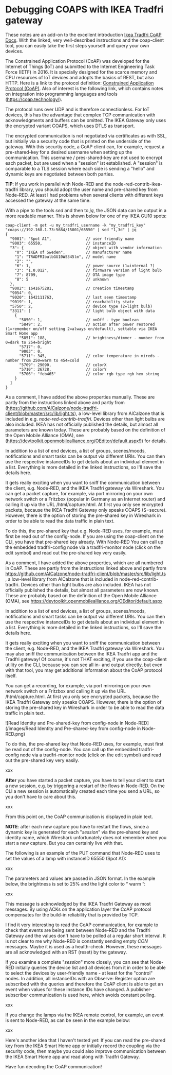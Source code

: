 # Debugging COAPS with IKEA Tradfri gateway
These notes are an add-on to the excellent introduction [Ikea Tradfri CoAP Docs](https://github.com/glenndehaan/ikea-tradfri-coap-docs). With the linked, very well-described instructions and the coap-client tool, you can easily take the first steps yourself and query your own devices.

The Constrained Application Protocol (CoAP) was developed for the Internet of Things (IoT) and submitted to the Internet Engineering Task Force (IETF) in 2016. It is specially designed for the scarce memory and CPU resources of IoT devices and adopts the basics of REST, but also HTTP. Here is a link to the protocol definition: [Constrained Application Protocol (CoAP)](https://tools.ietf.org/id/draft-ietf-core-coap-09.html#rfc.section.3). Also of interest is the following link, which contains notes on integration into programming languages and tools (https://coap.technology/).

The protocol runs over UDP and is therefore connectionless. For IoT devices, this has the advantage that complex TCP communication with acknowledgments and buffers can be omitted. The IKEA Gateway only uses the encrypted variant COAPS, which uses DTLS as transport.

The encrypted communication is not negotiated via certificates as with SSL, but initially via a security code that is printed on the underside of the gateway. With this securtiy code, a CoAP client can, for example, request a pre-shared-key for a desired username when setting up the communication. This username / pres-shared-key are not used to encrypt each packet, but are used when a "session" ist established. A "session" is comparable to a TLS session where each side is sending a "hello" and dynamic keys are negotiated between both parties.

**TIP**: If you work in parallel with Node-RED and the node-red-contrib-ikea-tradfri library, you should adopt the user name and pre-shared key from Node-RED. At least I had problems when several clients with different keys accessed the gateway at the same time.

With a pipe to the tools *sed* and then to  *jq*, the JSON data can be output in a more readable manner. This is shown below for one of my IKEA GU10 spots:

````
coap-client -m get -u my_tradfri_username -k "my_tradfri_key" "coaps://192.168.1.73:5684/15001/65550" | sed "1,3d" | jq
{
  "9001": "Spot A1",               // user friendly name
  "9003": 65550,                   // instanceID
  "3": {                           // object with vendor information
    "0": "IKEA of Sweden",         // manufacturer name
    "1": "TRADFRIbulbGU10WS345lm", // model name
    "2": "",
    "6": 1,                        // power source (1=internal ?)
    "3": "1.0.012",                // firmware version of light bulb
    "7": 8709,                     // OTA image type
    "8": 5                         // unknown
  },
  "9002": 1641675281,              // creation timestamp
  "9054": 0,
  "9020": 1642111763,              // last seen timestamp
  "9019": 1,                       // reachability state
  "5750": 2,                       // device type (2=light bulb)
  "3311": [                        // light bulb object with data
    {
      "5850": 1,                   // onOff - type boolean
      "5849": 2,                   // action after power restored (1=remember on/off setting 2=always on/default), settable via IKEA Smart Home app
      "5851": 188,                 // brightness/dimmer - number from 0=dark to 254=bright
      "5717": 0,                   
      "9003": 0,
      "5711": 345,                 // color temperature in mireds - number from 250=warm to 454=cold
      "5709": 29090,               // colorX
      "5710": 26728,               // colorY
      "5706": "feb465"             // color rgb type rgb hex string
    }
  ]
}
````
As a comment, I have added the above properties manually. These are partly from the instructions linked above and partly from (https://github.com/AlCalzone/node-tradfri-client/blob/master/src/lib/light.ts), a low-level library from AlCalzone that is included in e.g. *node-red-contrib-tradfri*. Devices other than light bulbs are also included. IKEA has not officially published the details, but almost all parameters are known today. These are probably based on the definition of the Open Mobile Alliance (OMA), see (https://devtoolkit.openmobilealliance.org/OEditor/default.aspx9) for details.

In addition to a list of end devices, a list of groups, scenes/moods, notifications and smart tasks can be output via different URIs. You can then use the respective instanceIDs to get details about an individual element in a list. Everything is more detailed in the linked instructions, so I'll save the details here.

It gets really exciting when you want to sniff the communication between the client, e.g. Node-RED, and the IKEA Tradfri gateway via Wireshark. You can get a packet capture, for example, via port mirroring on your own network switch or a Fritzbox (popular in Germany as an Internet router) and calling it up via the URL /html/capture.html. At first you only see encrypted packets, because the IKEA Tradfri Gateway only speaks COAPS (S=secure). However, there is the option of storing the pre-shared key in Wireshark in order to be able to read the data traffic in plain text.

To do this, the pre-shared key that e.g. Node-RED uses, for example, must first be read out of the config-node. If you are using the coap-client on the CLI, you have that pre-shared key already. With Node-RED You can call up the embedded tradfri-config node via a tradfri-monitor node (click on the edit symbol) and read out the pre-shared key very easily.

As a comment, I have added the above properties, which are all numbered in CoAP. These are partly from the instructions linked above and partly from https://github.com/AlCalzone/node-tradfri-client/blob/master/src/lib/light.ts , a low-level library from AlCalzone that is included in node-red-contrib-tradfri. Devices other than light bulbs are also included. IKEA has not officially published the details, but almost all parameters are now known. These are probably based on the definition of the Open Mobile Alliance (OMA), see https://devtoolkit.openmobilealliance.org/OEditor/default.aspx

In addition to a list of end devices, a list of groups, scenes/moods, notifications and smart tasks can be output via different URIs. You can then use the respective instanceIDs to get details about an individual element in a list. Everything is more detailed in the linked instructions, so I'll save the details here.

It gets really exciting when you want to sniff the communication between the client, e.g. Node-RED, and the IKEA Tradfri gateway via Wireshark. You may also sniff the communication between the IKEA Tradfri app and the Tradfri gateway! Of course, it's not THAT exciting, if you use the coap-client utility on the CLI, because you can see all in- and output directly, but even with that tool, you may get additional information about the CoAP protocol itself.

You can get a recording, for example, via port mirroring on your own network switch or a Fritzbox and calling it up via the URL /html/capture.html. At first you only see encrypted packets, because the IKEA Tradfri Gateway only speaks COAPS. However, there is the option of storing the pre-shared key in Wireshark in order to be able to read the data traffic in plain text.

![Read Identity and Pre-shared-key from config-node in Node-RED](/images/Read Identity and Pre-shared-key from config-node in Node-RED.png)
  
To do this, the pre-shared key that Node-RED uses, for example, must first be read out of the config-node. You can call up the embedded tradfri-config node via a tradfri-monitor node (click on the edit symbol) and read out the pre-shared key very easily.

xxx

**After** you have started a packet capture, you have to tell your client to start a new session, e.g. by triggering a restart of the flows in Node-RED. On the CLI a new session is automatically created each time you send a URL, so you don't have to care about this.

xxx

From this point on, the CoAP communication is displayed in plain text.

**NOTE**: after each new capture you have to restart the flows, since a dynamic key is generated for each "*session*" via the pre-shared key and identity name, which Wireshark unfortunately does not remember when you start a new capture. But you can certainly live with that.

The following is an example of the PUT command that Node-RED uses to set the values of a lamp with instanceID 65550 (Spot A1):


xxx

The parameters and values are passed in JSON format. In the example below, the brightness is set to 25% and the light color to “ warm ”:

xxx

This message is acknowledged by the IKEA Tradfri Gateway as most messages. By using ACKs on the application layer the CoAP protocol compensates for the build-in reliability that is provided by TCP.

I find it very interesting to read the CoAP communication, for example to check that events are being sent between Node-RED and the Tradfri Gateway and the values don't have to be polled at a regular short interval. It is not clear to me why Node-RED is constantly sending empty *CON* messages. Maybe it is used as a health-check. However, these messages are all acknowledged with an RST (reset) by the gateway.

If you examine a complete "*session*" more closely, you can see that Node-RED initially queries the device list and all devices from it in order to be able to select the devices by user-friendly name - at least for the "control" nodes. In addition, all instanceIDs with an Observe: Register option are subscribed with the queries and therefore the CoAP client is able to get an event when values for these instance IDs have changed. A publisher-subscriber communication is used here, which avoids constant polling.

xxx

If you change the lamps via the IKEA remote control, for example, an event is sent to Node-RED, as can be seen in the example below:

xxx

Here's another idea that I haven't tested yet: If you can read the pre-shared key from the IKEA Smart Home app or initially record the coupling via the security code, then maybe you could also improve communication between the IKEA Smart Home app and read along with Tradfri Gateway.

Have fun decoding the CoAP communication!
